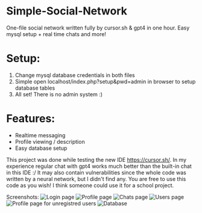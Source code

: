 # Simple-Social-Network
One-file social network written fully by cursor.sh &amp; gpt4 in one hour. Easy mysql setup + real time chats and more!

# Setup:
1. Change mysql database credentials in both files
2. Simple open localhost/index.php?setup&pwd=admin in browser to setup database tables
3. All set! There is no admin system :)

# Features:
+ Realtime messaging
+ Profile viewing / description
+ Easy database setup

This project was done while testing the new IDE https://cursor.sh/. In my experience regular chat with gpt4 works much better than the built-in chat in this IDE :/
It may also contain vulnerabilities since the whole code was written by a neural network, but I didn't find any. You are free to use this code as you wish! I think someone could use it for a school project.

Screenshots:
![Login page](https://github.com/Backflipper1337/Simple-Social-Network/assets/166286636/1a831bfe-ed16-4c61-91f3-7502eee6b0a1)
![Profile page](https://github.com/Backflipper1337/Simple-Social-Network/assets/166286636/1a59fd12-bf01-4a34-a2c7-57a8b6a62f8b)
![Chats page](https://github.com/Backflipper1337/Simple-Social-Network/assets/166286636/bcca8cdd-6bf7-48ce-9f30-407cd7ad3bac)
![Users page](https://github.com/Backflipper1337/Simple-Social-Network/assets/166286636/95b83e22-fd39-44d1-8a0d-9f6f82750925)
![Profile page for unregistred users](https://github.com/Backflipper1337/Simple-Social-Network/assets/166286636/0cc75190-caba-428c-9168-8e17c2e640b1)
![Database](https://github.com/Backflipper1337/Simple-Social-Network/assets/166286636/0650a9f9-1f0b-459d-8254-8b70096fb390)
